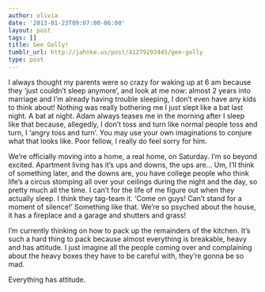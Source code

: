 ```yaml
---
author: olivia
date: '2013-01-23T09:07:00-06:00'
layout: post
tags: []
title: Gee Golly!
tumblr_url: http://jahnke.us/post/41279293445/gee-golly
type: post
---
```


I always thought my parents were so crazy for waking up at 6 am because they ‘just couldn’t sleep anymore’, and look at me now: almost 2 years into marriage and I’m already having trouble sleeping, I don’t even have any kids to think about! Nothing was really bothering me I just slept like a bat last night. A bat at night. Adam always teases me in the morning after I sleep like that because, allegedly, I don’t toss and turn like normal people toss and turn, I ‘angry toss and turn’. You may use your own imaginations to conjure what that looks like. Poor fellow, I really do feel sorry for him. 

We’re officially moving into a home, a real home, on Saturday. I’m so beyond excited. Apartment living has it’s ups and downs, the ups are… Um, I’ll think of something later, and the downs are, you have college people who think life’s a circus stomping all over your ceilings during the night and the day, so pretty much all the time. I can’t for the life of me figure out when they actually sleep. I think they tag-team it. ‘Come on guys! Can’t stand for a moment of silence!’ Something like that. We’re so psyched about the house, it has a fireplace and a garage and shutters and grass! 

I’m currently thinking on how to pack up the remainders of the kitchen. It’s such a hard thing to pack because almost everything is breakable, heavy and has attitude. I just imagine all the people coming over and complaining about the heavy boxes they have to be careful with, they’re gonna be so mad. 

Everything has attitude.

